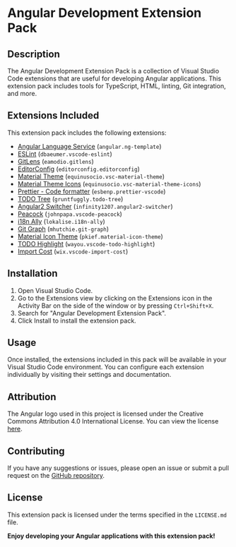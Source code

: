 # Angular Development Extension Pack

## Description

The Angular Development Extension Pack is a collection of Visual Studio Code extensions that are useful for developing Angular applications. This extension pack includes tools for TypeScript, HTML, linting, Git integration, and more.

## Extensions Included

This extension pack includes the following extensions:

- [Angular Language Service](https://marketplace.visualstudio.com/items?itemName=angular.ng-template) (`angular.ng-template`)
- [ESLint](https://marketplace.visualstudio.com/items?itemName=dbaeumer.vscode-eslint) (`dbaeumer.vscode-eslint`)
- [GitLens](https://marketplace.visualstudio.com/items?itemName=eamodio.gitlens) (`eamodio.gitlens`)
- [EditorConfig](https://marketplace.visualstudio.com/items?itemName=editorconfig.editorconfig) (`editorconfig.editorconfig`)
- [Material Theme](https://marketplace.visualstudio.com/items?itemName=equinusocio.vsc-material-theme) (`equinusocio.vsc-material-theme`)
- [Material Theme Icons](https://marketplace.visualstudio.com/items?itemName=equinusocio.vsc-material-theme-icons) (`equinusocio.vsc-material-theme-icons`)
- [Prettier - Code formatter](https://marketplace.visualstudio.com/items?itemName=esbenp.prettier-vscode) (`esbenp.prettier-vscode`)
- [TODO Tree](https://marketplace.visualstudio.com/items?itemName=gruntfuggly.todo-tree) (`gruntfuggly.todo-tree`)
- [Angular2 Switcher](https://marketplace.visualstudio.com/items?itemName=infinity1207.angular2-switcher) (`infinity1207.angular2-switcher`)
- [Peacock](https://marketplace.visualstudio.com/items?itemName=johnpapa.vscode-peacock) (`johnpapa.vscode-peacock`)
- [i18n Ally](https://marketplace.visualstudio.com/items?itemName=lokalise.i18n-ally) (`lokalise.i18n-ally`)
- [Git Graph](https://marketplace.visualstudio.com/items?itemName=mhutchie.git-graph) (`mhutchie.git-graph`)
- [Material Icon Theme](https://marketplace.visualstudio.com/items?itemName=pkief.material-icon-theme) (`pkief.material-icon-theme`)
- [TODO Highlight](https://marketplace.visualstudio.com/items?itemName=wayou.vscode-todo-highlight) (`wayou.vscode-todo-highlight`)
- [Import Cost](https://marketplace.visualstudio.com/items?itemName=wix.vscode-import-cost) (`wix.vscode-import-cost`)

## Installation

1. Open Visual Studio Code.
2. Go to the Extensions view by clicking on the Extensions icon in the Activity Bar on the side of the window or by pressing `Ctrl+Shift+X`.
3. Search for "Angular Development Extension Pack".
4. Click Install to install the extension pack.

## Usage

Once installed, the extensions included in this pack will be available in your Visual Studio Code environment. You can configure each extension individually by visiting their settings and documentation.

## Attribution

The Angular logo used in this project is licensed under the Creative Commons Attribution 4.0 International License. You can view the license [here](https://creativecommons.org/licenses/by/4.0/).

## Contributing

If you have any suggestions or issues, please open an issue or submit a pull request on the [GitHub repository](https://github.com/jyajamin/angular-development-extension-pack).

## License

This extension pack is licensed under the terms specified in the `LICENSE.md` file.

**Enjoy developing your Angular applications with this extension pack!**
